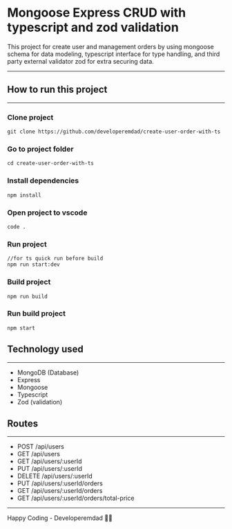 # Mongoose Express CRUD with typescript and zod validation

This project for create user and management orders by using mongoose schema for data modeling, typescript interface for type handling, and third party external validator zod for extra securing data.

---
## How to run this project
---
### Clone project
    git clone https://github.com/developeremdad/create-user-order-with-ts

### Go to project folder
    cd create-user-order-with-ts

### Install dependencies
    npm install

### Open project to vscode
    code .

### Run project
    //for ts quick run before build
    npm run start:dev

### Build project
    npm run build

### Run build project
    npm start


## Technology used
---
- MongoDB (Database)
- Express
- Mongoose
- Typescript
- Zod (validation)

## Routes
---
- POST /api/users
- GET /api/users
- GET /api/users/:userId
- PUT /api/users/:userId
- DELETE /api/users/:userId
- PUT /api/users/:userId/orders
- GET /api/users/:userId/orders
- GET /api/users/:userId/orders/total-price

---
Happy Coding - Developeremdad 🧑‍💻